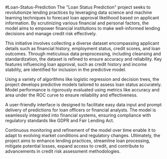 #Loan-Status-Prediction
The "Loan Status Prediction" project seeks to revolutionize lending practices by leveraging data science and machine learning techniques to forecast loan approval likelihood based on applicant information. By scrutinizing various financial and personal factors, the model aims to empower financial institutions to make well-informed lending decisions and manage credit risk effectively.

This initiative involves collecting a diverse dataset encompassing applicant details such as financial history, employment status, credit scores, and loan outcomes. Through meticulous data preprocessing, including cleansing and standardization, the dataset is refined to ensure accuracy and reliability. Key features influencing loan approval, such as credit history and income stability, are identified for inclusion in the predictive model.

Using a variety of algorithms like logistic regression and decision trees, the project develops predictive models tailored to assess loan status accurately. Model performance is rigorously evaluated using metrics like accuracy and area under the ROC curve to ensure reliability and effectiveness.

A user-friendly interface is designed to facilitate easy data input and prompt delivery of predictions for loan officers or financial analysts. The model is seamlessly integrated into financial systems, ensuring compliance with regulatory standards like GDPR and Fair Lending Act.

Continuous monitoring and refinement of the model over time enable it to adapt to evolving market conditions and regulatory changes. Ultimately, the project aims to enhance lending practices, streamline loan processing, mitigate potential losses, expand access to credit, and contribute to advancements in credit risk assessment methodologies.
